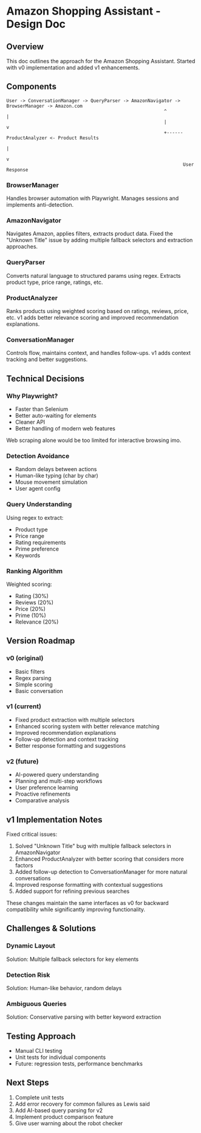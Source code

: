 # Amazon Shopping Assistant - Design Doc

## Overview

This doc outlines the approach for the Amazon Shopping Assistant. Started with v0 implementation and added v1 enhancements.

## Components

```
User -> ConversationManager -> QueryParser -> AmazonNavigator -> BrowserManager -> Amazon.com
                                                          ^                              |
                                                          |                              v
                                                          +------ ProductAnalyzer <- Product Results
                                                                       |
                                                                       v
                                                                 User Response
```

### BrowserManager
Handles browser automation with Playwright. Manages sessions and implements anti-detection.

### AmazonNavigator
Navigates Amazon, applies filters, extracts product data. Fixed the "Unknown Title" issue by adding multiple fallback selectors and extraction approaches.

### QueryParser
Converts natural language to structured params using regex. Extracts product type, price range, ratings, etc.

### ProductAnalyzer
Ranks products using weighted scoring based on ratings, reviews, price, etc. v1 adds better relevance scoring and improved recommendation explanations.

### ConversationManager
Controls flow, maintains context, and handles follow-ups. v1 adds context tracking and better suggestions.

## Technical Decisions

### Why Playwright?
- Faster than Selenium
- Better auto-waiting for elements
- Cleaner API
- Better handling of modern web features

Web scraping alone would be too limited for interactive browsing imo.

### Detection Avoidance
- Random delays between actions
- Human-like typing (char by char)
- Mouse movement simulation
- User agent config

### Query Understanding
Using regex to extract:
- Product type
- Price range
- Rating requirements
- Prime preference
- Keywords

### Ranking Algorithm
Weighted scoring:
- Rating (30%)
- Reviews (20%)
- Price (20%)
- Prime (10%)
- Relevance (20%)

## Version Roadmap

### v0 (original)
- Basic filters
- Regex parsing
- Simple scoring
- Basic conversation

### v1 (current)
- Fixed product extraction with multiple selectors
- Enhanced scoring system with better relevance matching
- Improved recommendation explanations
- Follow-up detection and context tracking
- Better response formatting and suggestions

### v2 (future)
- AI-powered query understanding
- Planning and multi-step workflows
- User preference learning
- Proactive refinements
- Comparative analysis

## v1 Implementation Notes

Fixed critical issues:
1. Solved "Unknown Title" bug with multiple fallback selectors in AmazonNavigator
2. Enhanced ProductAnalyzer with better scoring that considers more factors
3. Added follow-up detection to ConversationManager for more natural conversations
4. Improved response formatting with contextual suggestions
5. Added support for refining previous searches

These changes maintain the same interfaces as v0 for backward compatibility while significantly improving functionality.

## Challenges & Solutions

### Dynamic Layout
Solution: Multiple fallback selectors for key elements

### Detection Risk
Solution: Human-like behavior, random delays

### Ambiguous Queries
Solution: Conservative parsing with better keyword extraction

## Testing Approach

- Manual CLI testing
- Unit tests for individual components
- Future: regression tests, performance benchmarks

## Next Steps

1. Complete unit tests 
2. Add error recovery for common failures as Lewis said
3. Add AI-based query parsing for v2
4. Implement product comparison feature
5. Give user warning about the robot checker